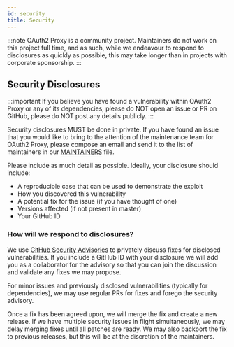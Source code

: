 ```yaml
---
id: security
title: Security
---
```


:::note
OAuth2 Proxy is a community project.
Maintainers do not work on this project full time, and as such,
while we endeavour to respond to disclosures as quickly as possible,
this may take longer than in projects with corporate sponsorship.
:::

## Security Disclosures

:::important
If you believe you have found a vulnerability within OAuth2 Proxy or any of its
dependencies, please do NOT open an issue or PR on GitHub, please do NOT post
any details publicly.
:::

Security disclosures MUST be done in private.
If you have found an issue that you would like to bring to the attention of the
maintenance team for OAuth2 Proxy, please compose an email and send it to the
list of maintainers in our [MAINTAINERS](https://github.com/oauth2-proxy/oauth2-proxy/blob/master/MAINTAINERS) file.

Please include as much detail as possible.
Ideally, your disclosure should include:
- A reproducible case that can be used to demonstrate the exploit
- How you discovered this vulnerability
- A potential fix for the issue (if you have thought of one)
- Versions affected (if not present in master)
- Your GitHub ID

### How will we respond to disclosures?

We use [GitHub Security Advisories](https://docs.github.com/en/github/managing-security-vulnerabilities/about-github-security-advisories)
to privately discuss fixes for disclosed vulnerabilities.
If you include a GitHub ID with your disclosure we will add you as a collaborator
for the advisory so that you can join the discussion and validate any fixes
we may propose.

For minor issues and previously disclosed vulnerabilities (typically for
dependencies), we may use regular PRs for fixes and forego the security advisory.

Once a fix has been agreed upon, we will merge the fix and create a new release.
If we have multiple security issues in flight simultaneously, we may delay
merging fixes until all patches are ready.
We may also backport the fix to previous releases,
but this will be at the discretion of the maintainers.
